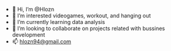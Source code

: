 - 👋 Hi, I’m @Hlozn
- 👀 I’m interested videogames, workout, and hanging out 
- 🌱 I’m currently learning data analysis  
- 💞️ I’m looking to collaborate on projects related with bussines development
- 📫 hlozn94@gmail.com

<!---
Hlozn/Hlozn is a ✨ special ✨ repository because its `README.md` (this file) appears on your GitHub profile.
You can click the Preview link to take a look at your changes.
--->
